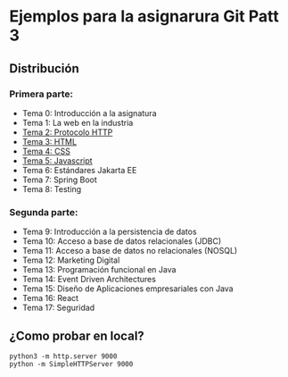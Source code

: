 # Ejemplos para la asignarura Git Patt 3

## Distribución

### Primera parte:

- Tema 0: Introducción a la asignatura
- Tema 1: La web en la industria
- [Tema 2: Protocolo HTTP](tema-2/README.md)
- [Tema 3: HTML](tema-3/README.md)
- [Tema 4: CSS](tema-4/README.md)
- [Tema 5: Javascript](tema-5/README.md)
- Tema 6: Estándares Jakarta EE
- Tema 7: Spring Boot
- Tema 8: Testing

### Segunda parte:

- Tema 9: Introducción a la persistencia de datos
- Tema 10: Acceso a base de datos relacionales (JDBC)
- Tema 11: Acceso a base de datos no relacionales (NOSQL)
- Tema 12: Marketing Digital
- Tema 13: Programación funcional en Java
- Tema 14: Event Driven Architectures
- Tema 15: Diseño de Aplicaciones empresariales con Java
- Tema 16: React
- Tema 17: Seguridad

## ¿Como probar en local?

````
python3 -m http.server 9000
python -m SimpleHTTPServer 9000
````
